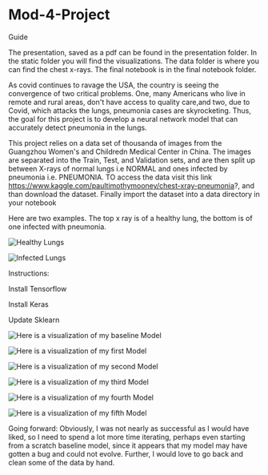 # Mod-4-Project


Guide



The presentation, saved as a pdf can be found in the presentation folder. In the static folder you will find the 
visualizations. The data folder is where you can find the chest x-rays. The final notebook is in the final notebook
folder. 




As covid continues to ravage the USA, the country is seeing the convergence of two critical problems. One, many Americans who live in remote and rural areas, don't have access to quality care,and two, due to Covid, which attacks the lungs, pneumonia cases are skyrocketing. Thus, the goal for this project is to develop a neural network model that can accurately detect pneumonia in the lungs. 



This project relies on a data set of thousanda of images from the Guangzhou Women's and Childredn Medical Center in China. The images are separated into the Train, Test, and Validation sets, and are then split up between X-rays of normal lungs i.e NORMAL and ones infected by pneumonia i.e. PNEUMONIA. TO access the data visit this link https://www.kaggle.com/paultimothymooney/chest-xray-pneumonia?, and than download the dataset. Finally import the dataset into a data directory in your
notebook

Here are two examples. The top x ray is of a healthy lung, the bottom is of one infected with pneumonia. 

![Healthy Lungs](static/Healthy_Lung.jpeg)






![Infected Lungs](static/Infected_Lung.jpeg)






Instructions: 

Install Tensorflow

Install Keras

Update Sklearn 


![Here is a visualization of my baseline Model](static/Baseline_Viz.png)


![Here is a visualization of my first Model](static/Model1_Viz.png)



![Here is a visualization of my second Model](static/Model2_Viz.png)



![Here is a visualization of my third Model](static/Model3_Viz.png)



![Here is a visualization of my fourth Model](static/Model4_Viz.png)



![Here is a visualization of my fifth Model](static/Model5_Viz.png)



Going forward: Obviously, I was not nearly as successful as I would have liked, so I need to spend a lot more time iterating, perhaps even starting from a scratch baseline model, since it appears that my model may have gotten a bug and could not evolve. Further, I would love to go back and clean some of the data by hand. 

